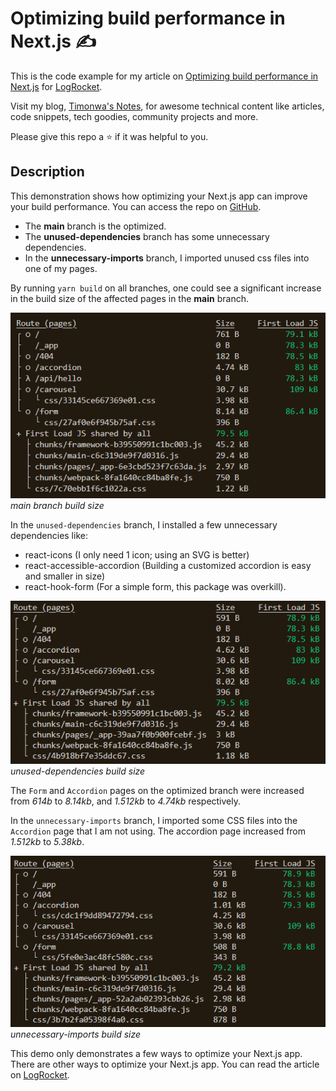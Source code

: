 # Optimizing build performance in Next.js :writing_hand:

This is the code example for my article on [Optimizing build performance in Next.js](https://blog.logrocket.com) for [LogRocket](https://blog.logrocket.com).

Visit my blog, [Timonwa's Notes](https://blog.timonwa.com), for awesome technical content like articles, code snippets, tech goodies, community projects and more.

Please give this repo a ⭐ if it was helpful to you.

## Description

This demonstration shows how optimizing your Next.js app can improve your build performance. You can access the repo on [GitHub](https://github.com/Timonwa/optimising-nextjs-performance).

- The **main** branch is the optimized.
- The **unused-dependencies** branch has some unnecessary dependencies.
- In the **unnecessary-imports** branch, I imported unused css files into one of my pages.

By running `yarn build` on all branches, one could see a significant increase in the build size of the affected pages in the **main** branch.

![main branch build size](./public/images/main-branch.png)
_main branch build size_

In the `unused-dependencies` branch, I installed a few unnecessary dependencies like:

- react-icons (I only need 1 icon; using an SVG is better)
- react-accessible-accordion (Building a customized accordion is easy and smaller in size)
- react-hook-form (For a simple form, this package was overkill).

![unused-dependencies build size](./public/images/unused-dependencies-branch.png)
_unused-dependencies build size_

The `Form` and `Accordion` pages on the optimized branch were increased from _614b_ to _8.14kb_, and _1.512kb_ to _4.74kb_ respectively.

In the `unnecessary-imports` branch, I imported some CSS files into the `Accordion` page that I am not using. The accordion page increased from _1.512kb_ to _5.38kb_.

![unnecessary-imports build size](./public/images/unnecessary-imports-branch.png)
_unnecessary-imports build size_

This demo only demonstrates a few ways to optimize your Next.js app. There are other ways to optimize your Next.js app. You can read the article on [LogRocket](https://blog.logrocket.com).
